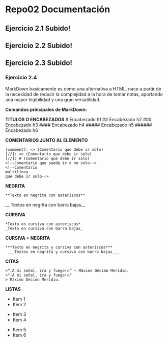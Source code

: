 # Repo02 Documentación
## Ejercicio 2.1 Subido!
## Ejercicio 2.2 Subido!
## Ejercicio 2.3 Subido!

### Ejercicio 2.4
MarkDown basicamente es como una alternativa a HTML, nace a partir de la necesidad de reducir la complejidad a la hora de tomar notas, aportando una mayor legibilidad y una gran versatilidad.

**Comandos principales de MarkDown:**

**TITULOS O ENCABEZADOS**
        #   Encabezado h1
        ##  Encabezado h2
        ### Encabezado h3
        ####    Encabezado h4
        #####   Encabezado h5
        ######  Encabezado h6

**COMENTARIOS JUNTO AL ELEMENTO**

    [comment]: <> (Comentario que debe ir solo)
    [//]: <> (Comentario que debe ir solo)
    [//]: # (Comentario que debe ir solo)
    <!--Comentario que puede ir o no solo-->
    <!--Comentario
    multilínea
    que debe ir solo-->

**NEGRITA**

    **Texto en negrita con asteriscos**  
__  Textos en negrita con barra bajas__

**CURSIVA**

    *Texto en cursiva con asteriscos*  
    _Texto en cursiva con barra bajas_

**CURSIVA + NEGRITA**

    ***Texto en negrita y cursiva con asteriscos***  
     ___Textos en negrita y cursiva con barra bajas___

**CITAS**

    >“¡A mi señal, ira y fuego!🔥” – Máximo Décimo Meridio.
    >"¡A mi señal, ira y fuego!🔥"
    > Máximo Décimo Meridio.

**LISTAS**

- Item 1
- Item 2
* Item 3
* Item 4
+ Item 5
+ Item 6






